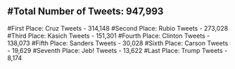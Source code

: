 #Total Number of Tweets: 947,993 
---
#First Place: Cruz Tweets - 314,148
#Second Place: Rubio Tweets - 273,028
#Third Place: Kasich Tweets - 151,301
#Fourth Place: Clinton Tweets - 138,073
#Fifth Place: Sanders Tweets - 30,028
#Sixth Place: Carson Tweets - 19,629
#Seventh Place: Jeb! Tweets - 13,622
#Last Place: Trump Tweets - 8,174
